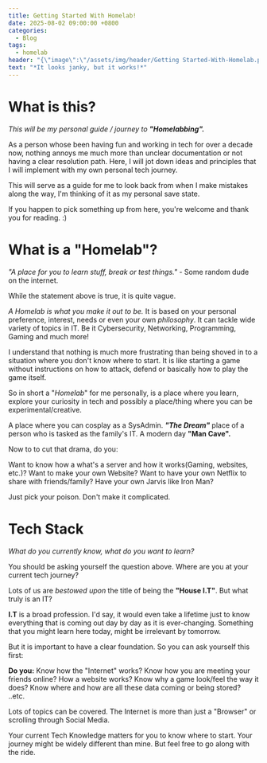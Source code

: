 ```yaml
---
title: Getting Started With Homelab!
date: 2025-08-02 09:00:00 +0800
categories:
  - Blog
tags:
  - homelab
header: "{\"image\":\"/assets/img/header/Getting Started-With-Homelab.png\"'}"
text: "*It looks janky, but it works!*"
---
```

# What is this?
*This will be my personal guide / journey to **"Homelabbing".*** 

As a person whose been having fun and working in tech for over a decade now, nothing annoys me much more than unclear documentation or not having a clear resolution path. Here, I will jot down ideas and principles that I will implement with my own personal tech journey.

This will serve as a guide for me to look back from when I make mistakes along the way, I'm thinking of it as my personal save state. 

If you happen to pick something up from here, you're welcome and thank you for reading. :) 

# What is a "Homelab"?
*"A place for you to learn stuff, break or test things."* - Some random dude on the internet. 

While the statement above is true, it is quite vague. 

*A Homelab is what you make it out to be.* It is based on your personal preference, interest, needs or even your own *philosophy*. It can tackle wide variety of topics in IT. Be it Cybersecurity, Networking, Programming, Gaming and much more!

I understand that nothing is much more frustrating than being shoved in to a situation where you don't know where to start. It is like starting a game without instructions on how to attack, defend or basically how to play the game itself. 

So in short a "*Homelab*" for me personally, is a place where you learn, explore your curiosity in tech and possibly a place/thing where you can be experimental/creative. 

A place where you can cosplay as a SysAdmin. ***"The Dream"*** place of a person who is tasked as the family's IT. A modern day **"Man Cave".**

Now to to cut that drama, do you:

Want to know how a what's a server and how it works(Gaming, websites, etc.)? 
Want to make your own Website? 
Want to have your own Netflix to share with friends/family? 
Have your own Jarvis like Iron Man? 

Just pick your poison. Don't make it complicated. 

# Tech Stack
*What do you currently know, what do you want to learn?* 

You should be asking yourself the question above. Where are you at your current tech journey? 

Lots of us are *bestowed* *upon* the title of being the **"House I.T"**. But what truly is an IT? 

**I.T** is a broad profession. I'd say, it would even take a lifetime just to know everything that is coming out day by day as it is ever-changing. Something that you might learn here today, might be irrelevant by tomorrow. 

But it is important to have a clear foundation. So you can ask yourself this first: 

**Do you:** 
Know how the "Internet" works? 
Know how you are meeting your friends online? How a website works?
Know why a game look/feel the way it does? 
Know where and how are all these data coming or being stored? 
..etc.

Lots of topics can be covered. The Internet is more than just a "Browser" or scrolling through Social Media. 

Your current Tech Knowledge matters for you to know where to start. Your journey might be widely different than mine. But feel free to go along with the ride. 